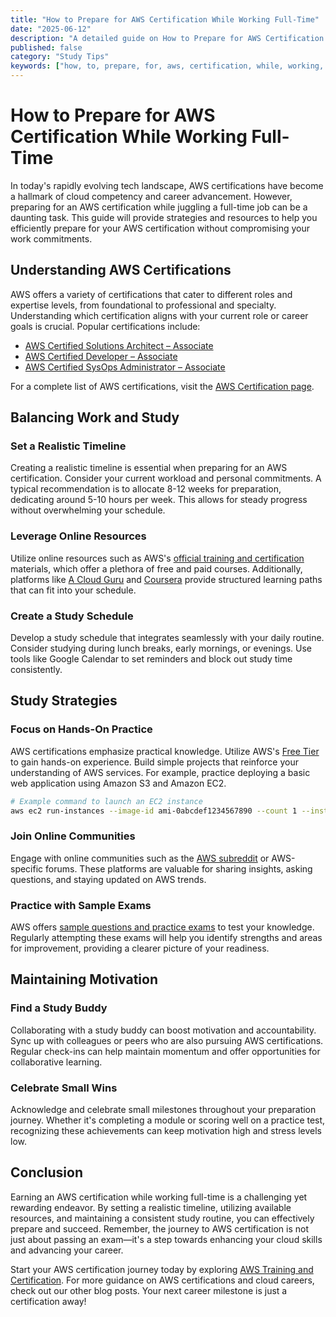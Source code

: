 ```yaml
---
title: "How to Prepare for AWS Certification While Working Full-Time"
date: "2025-06-12"
description: "A detailed guide on How to Prepare for AWS Certification While Working Full-Time"
published: false
category: "Study Tips"
keywords: ["how, to, prepare, for, aws, certification, while, working, full-time"]
---
```


# How to Prepare for AWS Certification While Working Full-Time

In today's rapidly evolving tech landscape, AWS certifications have become a hallmark of cloud competency and career advancement. However, preparing for an AWS certification while juggling a full-time job can be a daunting task. This guide will provide strategies and resources to help you efficiently prepare for your AWS certification without compromising your work commitments.

## Understanding AWS Certifications

AWS offers a variety of certifications that cater to different roles and expertise levels, from foundational to professional and specialty. Understanding which certification aligns with your current role or career goals is crucial. Popular certifications include:

- [AWS Certified Solutions Architect – Associate](https://aws.amazon.com/certification/certified-solutions-architect-associate/)
- [AWS Certified Developer – Associate](https://aws.amazon.com/certification/certified-developer-associate/)
- [AWS Certified SysOps Administrator – Associate](https://aws.amazon.com/certification/certified-sysops-admin-associate/)

For a complete list of AWS certifications, visit the [AWS Certification page](https://aws.amazon.com/certification/).

## Balancing Work and Study

### Set a Realistic Timeline

Creating a realistic timeline is essential when preparing for an AWS certification. Consider your current workload and personal commitments. A typical recommendation is to allocate 8-12 weeks for preparation, dedicating around 5-10 hours per week. This allows for steady progress without overwhelming your schedule.

### Leverage Online Resources

Utilize online resources such as AWS's [official training and certification](https://aws.amazon.com/training/) materials, which offer a plethora of free and paid courses. Additionally, platforms like [A Cloud Guru](https://acloudguru.com/) and [Coursera](https://www.coursera.org/) provide structured learning paths that can fit into your schedule.

### Create a Study Schedule

Develop a study schedule that integrates seamlessly with your daily routine. Consider studying during lunch breaks, early mornings, or evenings. Use tools like Google Calendar to set reminders and block out study time consistently.

## Study Strategies

### Focus on Hands-On Practice

AWS certifications emphasize practical knowledge. Utilize AWS's [Free Tier](https://aws.amazon.com/free/) to gain hands-on experience. Build simple projects that reinforce your understanding of AWS services. For example, practice deploying a basic web application using Amazon S3 and Amazon EC2.

```bash
# Example command to launch an EC2 instance
aws ec2 run-instances --image-id ami-0abcdef1234567890 --count 1 --instance-type t2.micro --key-name MyKeyPair
```

### Join Online Communities

Engage with online communities such as the [AWS subreddit](https://www.reddit.com/r/aws/) or AWS-specific forums. These platforms are valuable for sharing insights, asking questions, and staying updated on AWS trends.

### Practice with Sample Exams

AWS offers [sample questions and practice exams](https://aws.amazon.com/training/practice-exams/) to test your knowledge. Regularly attempting these exams will help you identify strengths and areas for improvement, providing a clearer picture of your readiness.

## Maintaining Motivation

### Find a Study Buddy

Collaborating with a study buddy can boost motivation and accountability. Sync up with colleagues or peers who are also pursuing AWS certifications. Regular check-ins can help maintain momentum and offer opportunities for collaborative learning.

### Celebrate Small Wins

Acknowledge and celebrate small milestones throughout your preparation journey. Whether it's completing a module or scoring well on a practice test, recognizing these achievements can keep motivation high and stress levels low.

## Conclusion

Earning an AWS certification while working full-time is a challenging yet rewarding endeavor. By setting a realistic timeline, utilizing available resources, and maintaining a consistent study routine, you can effectively prepare and succeed. Remember, the journey to AWS certification is not just about passing an exam—it's a step towards enhancing your cloud skills and advancing your career.

Start your AWS certification journey today by exploring [AWS Training and Certification](https://aws.amazon.com/training/). For more guidance on AWS certifications and cloud careers, check out our other blog posts. Your next career milestone is just a certification away!